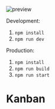 
![preview]()





Development:
1. `npm install`
2. `npm run dev`


Production:
1. `npm install`
2. `npm run build`
3. `npm run start`
# Kanban
